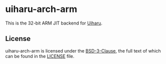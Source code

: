 # uiharu-arch-arm

This is the 32-bit ARM JIT backend for [Uiharu].

## License

uiharu-arch-arm is licensed under the [BSD-3-Clause], the full text of which can be found in the [LICENSE] file.

[Uiharu]: https://github.com/lethalbit/uiharu
[BSD-3-Clause]: https://spdx.org/licenses/BSD-3-Clause.html
[LICENSE]: ./LICENSE
